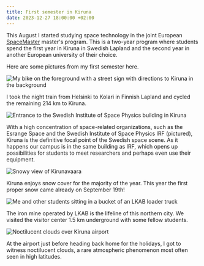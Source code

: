 ```yaml
---
title: First semester in Kiruna
date: 2023-12-27 18:00:00 +02:00
---
```


This August I started studying space technology in the joint European [SpaceMaster](https://spacemaster.eu/) master's program.
This is a two-year program where students spend the first year in Kiruna in Swedish Lapland and the second year in another European university of their choice.

Here are some pictures from my first semester here.

<!-- more -->

![My bike on the foreground with a street sign with directions to Kiruna in the background](/media/2023-12/kiruna-first-semester/IMG_3115.jpg)

I took the night train from Helsinki to Kolari in Finnish Lapland and cycled the remaining 214 km to Kiruna.

![Entrance to the Swedish Institute of Space Physics building in Kiruna](/media/2023-12/kiruna-first-semester/IMG_3124.jpg)

With a high concentration of space-related organizations, such as the Esrange Space and the Swedish Institute of Space Physics IRF (pictured), Kiruna is the definitive focal point of the Swedish space scene.
As it happens our campus is in the same building as IRF, which opens up possibilities for students to meet researchers and perhaps even use their equipment.

![Snowy view of Kirunavaara](/media/2023-12/kiruna-first-semester/IMG_3258.jpg)

Kiruna enjoys snow cover for the majority of the year.
This year the first proper snow came already on September 19th!

![Me and other students sitting in a bucket of an LKAB loader truck](/media/2023-12/kiruna-first-semester/IMG_4808.jpg)

The iron mine operated by LKAB is the lifeline of this northern city.
We visited the visitor center 1.5 km underground with some fellow students.

![Noctilucent clouds over Kiruna airport](/media/2023-12/kiruna-first-semester/IMG_4865.jpg)

At the airport just before heading back home for the holidays, I got to witness noctilucent clouds, a rare atmospheric phenomenon most often seen in high latitudes.
